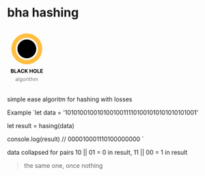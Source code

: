 # bha hashing

![Black Hole Logo](https://github.com/pandemozhno/bha/blob/main/logo.png?raw=true)

simple ease algoritm for hashing with losses

Example
`let data = '101010010010100100111101001010101010101001'
 
 let result = hasing(data)
 
 console.log(result) // 000010001110100000000
`

data collapsed for pairs 10 || 01 = 0 in result, 11 || 00 = 1 in result

> the same one, once nothing
